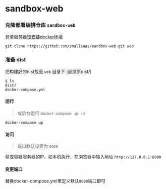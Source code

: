 # sandbox-web

### 克隆部署编排仓库 `sandbox-web`
登录服务器[预安装docker环境](https://github.com/kequandian/dev_docs/blob/master/ops/%E5%9F%BA%E4%BA%8ECentOS%E7%B3%BB%E7%BB%9F%E7%9A%84docker%E5%AE%B9%E5%99%A8%E5%AE%89%E8%A3%85%E6%AD%A5%E9%AA%A4.md)
```
git clone https://github.com/smallsaas/sandbox-web.git web
```

### 准备 dist
把构建好的dist放至 `web` 目录下 (替换原dist/)
```
$ ls
dist/
docker-compose.yml
```

#### 运行
> 或后台运行 `docker-compose up -d`
```
docker-compose up
```

#### 访问
> 端口默认设置为 `8000`
>
获取容器服务器的IP，如本机执行，在浏览器中输入地址 `http://127.0.0.1:8000`


#### 变更端口
替换docker-compose.yml里定义默认`8000`端口即可
